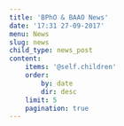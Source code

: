 ```yaml
---
title: 'BPhO & BAAO News'
date: '17:31 27-09-2017'
menu: News
slug: news
child_type: news_post
content:
    items: '@self.children'
    order:
        by: date
        dir: desc
    limit: 5
    pagination: true
---
```

